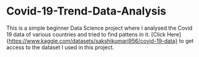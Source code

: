 # Covid-19-Trend-Data-Analysis
This is a simple beginner Data Science project where I analysed the Covid 19 data of various countries and tried to find pattens in it.
[Click Here]{https://www.kaggle.com/datasets/sakshikumari956/covid-19-data} to get access to the dataset I used in this project.
